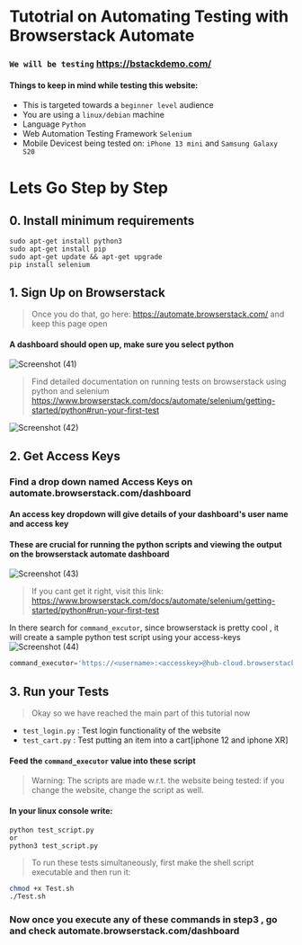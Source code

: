 # Tutotrial on Automating Testing with  Browserstack Automate  
### `We will be testing` https://bstackdemo.com/


#### Things to keep in mind while testing this website:

- This is targeted towards a `beginner level` audience
- You are using a `linux/debian` machine
- Language `Python`
- Web Automation Testing Framework `Selenium`
- Mobile Devicest being tested on: `iPhone 13 mini` and `Samsung Galaxy S20`
# Lets Go Step by Step 
## 0. Install minimum requirements
```
sudo apt-get install python3
sudo apt-get install pip
sudo apt-get update && apt-get upgrade
pip install selenium
```
## 1. Sign Up on Browserstack
> Once you do that,  go here: https://automate.browserstack.com/ and keep this page open
#### A dashboard should open up, make sure you select python
![Screenshot (41)](https://user-images.githubusercontent.com/44931750/177943152-d254466e-85a7-433f-9ec8-e0968d0a7ab9.png)


> Find detailed documentation on running tests on browserstack using python and selenium 
> https://www.browserstack.com/docs/automate/selenium/getting-started/python#run-your-first-test

![Screenshot (42)](https://user-images.githubusercontent.com/44931750/177943239-c8d6ca26-4f3f-496b-91c8-ece40fea6a80.png)

## 2. Get Access Keys
### Find a drop down named Access Keys on automate.browserstack.com/dashboard 
#### An access key dropdown will give details of your dashboard's  user name and access key
#### These are crucial  for running the python scripts and viewing the output on the browserstack automate dashboard
![Screenshot (43)](https://user-images.githubusercontent.com/44931750/177944056-db470f36-c075-40db-b05e-b8aace1747d7.png)

> If you cant get it right, visit this link: 
> https://www.browserstack.com/docs/automate/selenium/getting-started/python#run-your-first-test

In there search for `command_excutor`, since browserstack  is pretty cool , it will create a sample python test script using your access-keys
![Screenshot (44)](https://user-images.githubusercontent.com/44931750/177945390-2a37ad77-8ee6-4566-88bd-929daebcb987.png)

```py
command_executor='https://<username>:<accesskey>@hub-cloud.browserstack.com/wd/hub
```
## 3. Run your Tests

> Okay so we have reached the main part of this tutorial now
 - `test_login.py` : Test login functionality of the website 
 - `test_cart.py`  : Test putting an item into a cart[iphone 12 and iphone XR]
#### Feed the `command_executor` value into these script
> Warning: The scripts are made w.r.t. the website being tested: if you change the website, change the script as well.
#### In your linux console write:
```
python test_script.py
or
python3 test_script.py
```
> To run these tests simultaneously, first make the shell script executable and then run it:
```sh
chmod +x Test.sh
./Test.sh
```
### Now once you execute any of these commands in step3 , go and check automate.browserstack.com/dashboard


